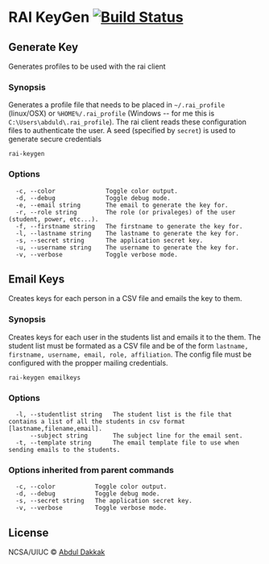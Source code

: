 # RAI KeyGen [![Build Status](https://travis-ci.org/rai-project/rai-keygen.svg?branch=master)](https://travis-ci.org/rai-project/rai-keygen)

## Generate Key

Generates profiles to be used with the rai client

### Synopsis

Generates a profile file that needs to be placed in `~/.rai_profile` (linux/OSX) or `%HOME%/.rai_profile` (Windows -- for me this is `C:\Users\abduld\.rai_profile`). The rai client reads these configuration files to authenticate the user. A seed (specified by `secret`) is used to generate secure credentials

```
rai-keygen
```

### Options

```
  -c, --color              Toggle color output.
  -d, --debug              Toggle debug mode.
  -e, --email string       The email to generate the key for.
  -r, --role string        The role (or privaleges) of the user (student, power, etc...).
  -f, --firstname string   The firstname to generate the key for.
  -l, --lastname string    The lastname to generate the key for.
  -s, --secret string      The application secret key.
  -u, --username string    The username to generate the key for.
  -v, --verbose            Toggle verbose mode.
```

## Email Keys

Creates keys for each person in a CSV file and emails the key to them.

### Synopsis

Creates keys for each user in the students list and emails it to the them. The student list must be formated as a CSV file and be of the form `lastname, firstname, username, email, role, affiliation`. The config file must be configured with the propper mailing credentials.

```
rai-keygen emailkeys
```

### Options

```
  -l, --studentlist string   The student list is the file that contains a list of all the students in csv format [lastname,filename,email].
      --subject string       The subject line for the email sent.
  -t, --template string      The email template file to use when sending emails to the students.
```

### Options inherited from parent commands

```
  -c, --color           Toggle color output.
  -d, --debug           Toggle debug mode.
  -s, --secret string   The application secret key.
  -v, --verbose         Toggle verbose mode.
```

## License

NCSA/UIUC © [Abdul Dakkak](http://impact.crhc.illinois.edu/Content_Page.aspx?student_pg=Default-dakkak)

[github issue manager]: https://github.com/rai-project/rai/issues
